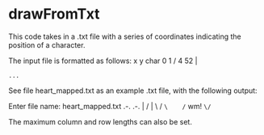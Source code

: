 # drawFromTxt

This code takes in a .txt file with a series of coordinates indicating the position of a character.

The input file is formatted as follows:
    x   y   char
    0   1   /
    4   52  |
    
    ...
  
See file heart_mapped.txt as an example .txt file, with the following output:

Enter file name: heart_mapped.txt
                   .-.  .-.
                  |   \/   |
                  \        /
                   `\    /`
               wm!   `\/`

The maximum column and row lengths can also be set.
